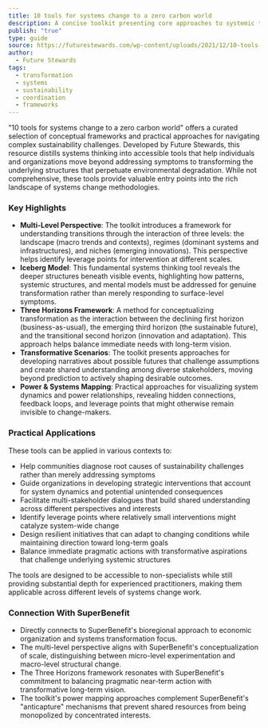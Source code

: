 ```yaml
---
title: 10 tools for systems change to a zero carbon world
description: A concise toolkit presenting core approaches to systemic transformation for sustainability, offering practical frameworks for understanding and addressing complex climate challenges.
publish: "true"
type: guide
source: https://futurestewards.com/wp-content/uploads/2021/12/10-tools-for-systems-change-to-a-zero-carbon-world.pdf
author:
  - Future Stewards
tags:
  - transformation
  - systems
  - sustainability
  - coordination
  - frameworks
---
```


"10 tools for systems change to a zero carbon world" offers a curated selection of conceptual frameworks and practical approaches for navigating complex sustainability challenges. Developed by Future Stewards, this resource distills systems thinking into accessible tools that help individuals and organizations move beyond addressing symptoms to transforming the underlying structures that perpetuate environmental degradation. While not comprehensive, these tools provide valuable entry points into the rich landscape of systems change methodologies.

### Key Highlights
- **Multi-Level Perspective**: The toolkit introduces a framework for understanding transitions through the interaction of three levels: the landscape (macro trends and contexts), regimes (dominant systems and infrastructures), and niches (emerging innovations). This perspective helps identify leverage points for intervention at different scales.
- **Iceberg Model**: This fundamental systems thinking tool reveals the deeper structures beneath visible events, highlighting how patterns, systemic structures, and mental models must be addressed for genuine transformation rather than merely responding to surface-level symptoms.
- **Three Horizons Framework**: A method for conceptualizing transformation as the interaction between the declining first horizon (business-as-usual), the emerging third horizon (the sustainable future), and the transitional second horizon (innovation and adaptation). This approach helps balance immediate needs with long-term vision.
- **Transformative Scenarios**: The toolkit presents approaches for developing narratives about possible futures that challenge assumptions and create shared understanding among diverse stakeholders, moving beyond prediction to actively shaping desirable outcomes.
- **Power & Systems Mapping**: Practical approaches for visualizing system dynamics and power relationships, revealing hidden connections, feedback loops, and leverage points that might otherwise remain invisible to change-makers.

### Practical Applications

These tools can be applied in various contexts to:

- Help communities diagnose root causes of sustainability challenges rather than merely addressing symptoms
- Guide organizations in developing strategic interventions that account for system dynamics and potential unintended consequences
- Facilitate multi-stakeholder dialogues that build shared understanding across different perspectives and interests
- Identify leverage points where relatively small interventions might catalyze system-wide change
- Design resilient initiatives that can adapt to changing conditions while maintaining direction toward long-term goals
- Balance immediate pragmatic actions with transformative aspirations that challenge underlying systemic structures

The tools are designed to be accessible to non-specialists while still providing substantial depth for experienced practitioners, making them applicable across different levels of systems change work.

### Connection With SuperBenefit

- Directly connects to SuperBenefit's bioregional approach to economic organization and systems transformation focus.
- The multi-level perspective aligns with SuperBenefit's conceptualization of scale, distinguishing between micro-level experimentation and macro-level structural change.
- The Three Horizons framework resonates with SuperBenefit's commitment to balancing pragmatic near-term action with transformative long-term vision.
- The toolkit's power mapping approaches complement SuperBenefit's "anticapture" mechanisms that prevent shared resources from being monopolized by concentrated interests.
